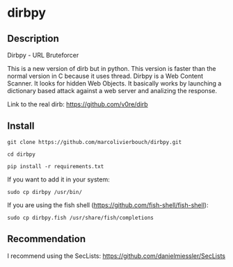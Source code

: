 # dirbpy

## Description
Dirbpy - URL Bruteforcer

This is a new version of dirb but in python. This version is faster than the normal version in C because it uses thread. Dirbpy is a Web Content Scanner. It looks for hidden Web Objects. It basically works by launching a dictionary based attack against a web server and analizing the response.

Link to the real dirb: https://github.com/v0re/dirb

## Install
`git clone https://github.com/marcolivierbouch/dirbpy.git`

`cd dirbpy`

`pip install -r requirements.txt`

If you want to add it in your system:

`sudo cp dirbpy /usr/bin/`

If you are using the fish shell (https://github.com/fish-shell/fish-shell): 

`sudo cp dirbpy.fish /usr/share/fish/completions`

## Recommendation
I recommend using the SecLists: https://github.com/danielmiessler/SecLists
